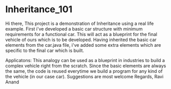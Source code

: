 # Inheritance_101

Hi there,
This project is a demonstration of Inheritance using a real life example. First i've developed a basic car structure with minimum
requirements for a functional car. This will act as a blueprint for the final vehicle of ours which is to be developed. Having inherited
the basic car elements from the car.java file, i've added some extra elements which are specific to the final car which is built.

Applicatons:
This analogy can be used as a blueprint in industries to build a complex vehicle right from the scratch.
Since the basic elements are always the same, the code is reused everytime we build a program for any kind of the vehicle (in our case car).
Suggestions are most welcome
Regards,
Ravi Anand
